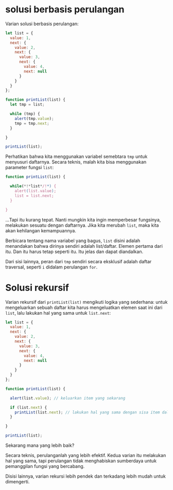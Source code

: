 # solusi berbasis perulangan

Varian solusi berbasis perulangan:

```js run
let list = {
  value: 1,
  next: {
    value: 2,
    next: {
      value: 3,
      next: {
        value: 4,
        next: null
      }
    }
  }
};

function printList(list) {
  let tmp = list;

  while (tmp) {
    alert(tmp.value);
    tmp = tmp.next;
  }

}

printList(list);
```

Perhatikan bahwa kita menggunakan variabel semebtara `tmp` untuk menyusuri daftarnya. Secara teknis, malah kita bisa menggunakan parameter fungsi `list`:

```js
function printList(list) {

  while(*!*list*/!*) {
    alert(list.value);
    list = list.next;
  }

}
```

...Tapi itu kurang tepat. Nanti mungkin kita ingin memperbesar fungsinya, melakukan sesuatu dengan daftarnya. Jika kita merubah `list`, maka kita akan kehilangan kemampuannya.

Berbicara tentang nama variabel yang bagus, `list` disini adalah menandakan bahwa dirinya sendiri adalah list/daftar. Elemen pertama dari itu. Dan itu harus tetap seperti itu. Itu jelas dan dapat diandalkan.

Dari sisi lainnya, peran dari `tmp` sendiri secara eksklusif adalah daftar traversal, seperti `i` didalam perulangan `for`.

# Solusi rekursif

Varian rekursif dari `printList(list)` mengikuti logika yang sederhana: untuk mengeluarkan sebuah daftar kita harus mengeluatkan elemen saat ini dari `list`, lalu lakukan hal yang sama untuk `list.next`:

```js run
let list = {
  value: 1,
  next: {
    value: 2,
    next: {
      value: 3,
      next: {
        value: 4,
        next: null
      }
    }
  }
};

function printList(list) {

  alert(list.value); // keluarkan item yang sekarang

  if (list.next) {
    printList(list.next); // lakukan hal yang sama dengan sisa item dalam list
  }

}

printList(list);
```

Sekarang mana yang lebih baik?

Secara teknis, perulanganlah yang lebih efektif. Kedua varian itu melakukan hal yang sama, tapi perulangan tidak menghabiskan sumberdaya untuk pemanggilan fungsi yang bercabang.

Disisi lainnya, varian rekursi lebih pendek dan terkadang lebih mudah untuk dimengerti.

